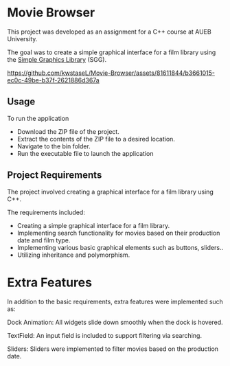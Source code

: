 
# Movie Browser

This project was developed as an assignment for a C++ course at AUEB University. 

The goal was to create a simple graphical interface for a film library using the [Simple Graphics Library](https://github.com/cgaueb/sgg) (SGG).



https://github.com/kwstaseL/Movie-Browser/assets/81611844/b3661015-ec0c-49be-b37f-2621886d367a





## Usage
To run the application
- Download the ZIP file of the project.
- Extract the contents of the ZIP file to a desired location.
- Navigate to the bin folder.
- Run the executable file to launch the application

## Project Requirements
The project involved creating a graphical interface for a film library using C++. 

The requirements included:
- Creating a simple graphical interface for a film library.
- Implementing search functionality for movies based on their production date and film type.
- Implementing various basic graphical elements such as buttons, sliders..
- Utilizing inheritance and polymorphism.


# Extra Features

In addition to the basic requirements, extra features were implemented such as:

Dock Animation: All widgets slide down smoothly when the dock is hovered.

TextField: An input field is included to support filtering via searching.

Sliders: Sliders were implemented to filter movies based on the production date.
